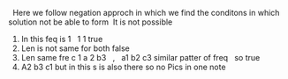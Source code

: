 ​
​
Here we follow negation approch in which we find the conditons in which solution not be able to form
​
It is not possible
​
1. In this feq is 1   1  1 true
2. Len is not same for both false
3. Len same fre c 1 a 2 b3    ,    a1 b2 c3 similar patter of freq   so  true
4. A2 b3 c1 but in this s is also there so no
Pics in one note